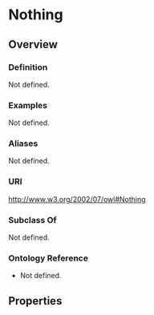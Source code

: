 # Nothing

## Overview

### Definition
Not defined.

### Examples
Not defined.

### Aliases
Not defined.

### URI
http://www.w3.org/2002/07/owl#Nothing

### Subclass Of
Not defined.

### Ontology Reference
- Not defined.

## Properties
